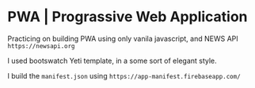 # PWA | Prograssive Web Application

Practicing on building PWA using only vanila javascript, and NEWS API `https://newsapi.org`

I used bootswatch Yeti template, in a some sort of elegant style.

I build the `manifest.json` using `https://app-manifest.firebaseapp.com/` 